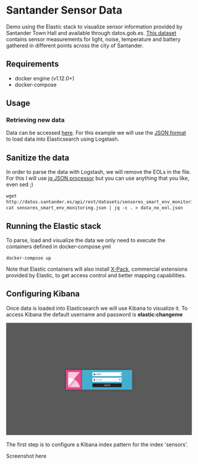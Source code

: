 # Santander Sensor Data

Demo using the Elastic stack to visualize sensor information provided by Santander Town Hall and available through datos.gob.es. [This dataset](http://datos.gob.es/es/catalogo/l01390759-sensores-ambientales) contains sensor measurements for light, noise, temperature and battery gathered in different points across the city of Santander.

## Requirements

- docker engine (v1.12.0+)
- docker-compose

## Usage

### Retrieving new data

Data can be accessed [here](http://datos.gob.es/es/catalogo/l01390759-sensores-ambientales). For this example we will use the [JSON format](http://datos.santander.es/api/rest/datasets/sensores_smart_env_monitoring.json) to load data into Elasticsearch using Logstash.

## Sanitize the data

In order to parse the data with Logstash, we will remove the EOLs in the file. For this I will use [jq JSON processor](https://stedolan.github.io/jq/) but you can use anything that you like, even sed ;)

```
wget http://datos.santander.es/api/rest/datasets/sensores_smart_env_monitoring.json
cat sensores_smart_env_monitoring.json | jq -c . > data_no_eol.json
```

## Running the Elastic stack

To parse, load and visualize the data we only need to execute the containers defined in docker-compose.yml

```
docker-compose up
```

Note that Elastic containers will also install [X-Pack](https://www.elastic.co/products/x-pack), commercial extensions provided by Elastic, to get access control and better mapping capabilities.

## Configuring Kibana

Once data is loaded into Elasticsearch we will use Kibana to visualize it. To access Kibana the default username and password is **elastic:changeme**

![login](https://github.com/mcascallares/santander-sensor-data/blob/master/screenshots/login.png)

The first step is to configure a Kibana index pattern for the index 'sensors'.


Screenshot here



